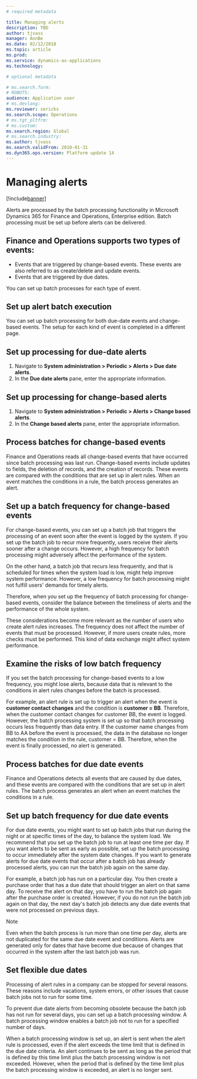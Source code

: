 ```yaml
---
# required metadata

title: Managing alerts
description: TBD
author: tjvass
manager: AnnBe
ms.date: 02/12/2018
ms.topic: article
ms.prod: 
ms.service: dynamics-ax-applications
ms.technology: 

# optional metadata

# ms.search.form:
# ROBOTS:
audience: Application user
# ms.devlang: 
ms.reviewer: sericks
ms.search.scope: Operations
# ms.tgt_pltfrm: 
# ms.custom:
ms.search.region: Global
# ms.search.industry:
ms.author: tjvass
ms.search.validFrom: 2018-01-31 
ms.dyn365.ops.version: Platform update 14
---
```


# Managing alerts
[!include[banner](../includes/banner.md)]

Alerts are processed by the batch processing functionality in Microsoft Dynamics 365 for Finance and Operations, Enterprise edition. Batch processing must be set up before alerts can be delivered. 

## Finance and Operations supports two types of events: 
   - Events that are triggered by change-based events. These events are also referred to as create/delete and update events. 
   - Events that are triggered by due dates. 

You can set up batch processes for each type of event.

## Set up alert batch execution 
You can set up batch processing for both due-date events and change-based events. The setup for each kind of event is completed in a different page. 

## Set up processing for due-date alerts
   1. Navigate to **System administration > Periodic > Alerts > Due date alerts**. 
   2. In the **Due date alerts** pane, enter the appropriate information. 
	
## Set up processing for change-based alerts
   1. Navigate to **System administration > Periodic > Alerts > Change based alerts**. 
   2. In the **Change based alerts** pane, enter the appropriate information. 
	
## Process batches for change-based events
Finance and Operations reads all change-based events that have occurred since batch processing was last run. Change-based events include updates to fields, the deletion of records, and the creation of records. These events are compared with the conditions that are set up in alert rules. When an event matches the conditions in a rule, the batch process generates an alert. 

## Set up a batch frequency for change-based events
For change-based events, you can set up a batch job that triggers the processing of an event soon after the event is logged by the system. If you set up the batch job to recur more frequently, users receive their alerts sooner after a change occurs. However, a high frequency for batch processing might adversely affect the performance of the system. 

On the other hand, a batch job that recurs less frequently, and that is scheduled for times when the system load is low, might help improve system performance. However, a low frequency for batch processing might not fulfill users' demands for timely alerts. 

Therefore, when you set up the frequency of batch processing for change-based events, consider the balance between the timeliness of alerts and the performance of the whole system. 

These considerations become more relevant as the number of users who create alert rules increases. The frequency does not affect the number of events that must be processed. However, if more users create rules, more checks must be performed. This kind of data exchange might affect system performance. 

## Examine the risks of low batch frequency
If you set the batch processing for change-based events to a low frequency, you might lose alerts, because data that is relevant to the conditions in alert rules changes before the batch is processed. 

For example, an alert rule is set up to trigger an alert when the event is **customer contact changes** and the condition is **customer = BB**. Therefore, when the customer contact changes for customer BB, the event is logged. However, the batch processing system is set up so that batch processing occurs less frequently than data entry. If the customer name changes from BB to AA before the event is processed, the data in the database no longer matches the condition in the rule, customer = BB. Therefore, when the event is finally processed, no alert is generated. 

## Process batches for due date events
Finance and Operations detects all events that are caused by due dates, and these events are compared with the conditions that are set up in alert rules. The batch process generates an alert when an event matches the conditions in a rule. 

## Set up batch frequency for due date events
For due date events, you might want to set up batch jobs that run during the night or at specific times of the day, to balance the system load. We recommend that you set up the batch job to run at least one time per day. If you want alerts to be sent as early as possible, set up the batch processing to occur immediately after the system date changes. If you want to generate alerts for due date events that occur after a batch job has already processed alerts, you can run the batch job again on the same day. 

For example, a batch job has run on a particular day. You then create a purchase order that has a due date that should trigger an alert on that same day. To receive the alert on that day, you have to run the batch job again after the purchase order is created. However, if you do not run the batch job again on that day, the next day's batch job detects any due date events that were not processed on previous days. 

> [!Note]
> Even when the batch process is run more than one time per day, alerts are not duplicated for the same due date event and conditions. Alerts are generated only for dates that have become due because of changes that occurred in the system after the last batch job was run. 

## Set flexible due dates
Processing of alert rules in a company can be stopped for several reasons. These reasons include vacations, system errors, or other issues that cause batch jobs not to run for some time. 

To prevent due date alerts from becoming obsolete because the batch job has not run for several days, you can set up a batch processing window. A batch processing window enables a batch job not to run for a specified number of days. 

When a batch processing window is set up, an alert is sent when the alert rule is processed, even if the alert exceeds the time limit that is defined in the due date criteria. An alert continues to be sent as long as the period that is defined by this time limit plus the batch processing window is not exceeded.  However, when the period that is defined by the time limit plus the batch processing window is exceeded, an alert is no longer sent. 
